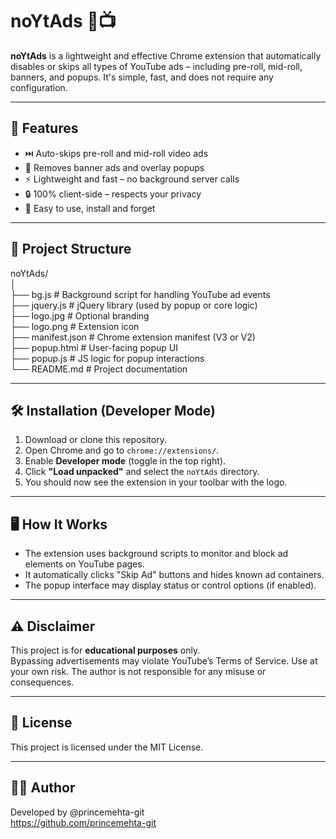 # noYtAds 🚫📺

**noYtAds** is a lightweight and effective Chrome extension that automatically disables or skips all types of YouTube ads – including pre-roll, mid-roll, banners, and popups. It's simple, fast, and does not require any configuration.

---

## 🧰 Features

- ⏭️ Auto-skips pre-roll and mid-roll video ads  
- 🚫 Removes banner ads and overlay popups  
- ⚡ Lightweight and fast – no background server calls  
- 🔒 100% client-side – respects your privacy  
- 🧩 Easy to use, install and forget  

---

## 📁 Project Structure

noYtAds/  
│  
├── bg.js            # Background script for handling YouTube ad events  
├── jquery.js        # jQuery library (used by popup or core logic)  
├── logo.jpg         # Optional branding  
├── logo.png         # Extension icon  
├── manifest.json    # Chrome extension manifest (V3 or V2)  
├── popup.html       # User-facing popup UI  
├── popup.js         # JS logic for popup interactions  
└── README.md        # Project documentation  

---

## 🛠️ Installation (Developer Mode)

1. Download or clone this repository.  
2. Open Chrome and go to `chrome://extensions/`.  
3. Enable **Developer mode** (toggle in the top right).  
4. Click **"Load unpacked"** and select the `noYtAds` directory.  
5. You should now see the extension in your toolbar with the logo.

---

## 🖥️ How It Works

- The extension uses background scripts to monitor and block ad elements on YouTube pages.
- It automatically clicks "Skip Ad" buttons and hides known ad containers.
- The popup interface may display status or control options (if enabled).

---

## ⚠️ Disclaimer

This project is for **educational purposes** only.  
Bypassing advertisements may violate YouTube’s Terms of Service. Use at your own risk. The author is not responsible for any misuse or consequences.

---

## 📄 License

This project is licensed under the MIT License.

---

## 🙋‍♂️ Author

Developed by @princemehta-git  
https://github.com/princemehta-git
